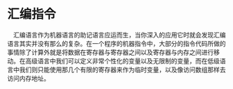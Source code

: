 # 汇编指令

&emsp;汇编语言作为机器语言的助记语言应运而生，当你深入的应用它时就会发现汇编语言其实并没有那么的复杂。在一个程序的机器指令中，大部分的指令代码所做的事情除了计算外就是将数据在寄存器与寄存器之间以及寄存器与内存之间进行移动。在高级语言中我们可以定义非常个性化的变量以及无限制的变量，而在低级语言中我们则只能使用那几个有限的寄存器来作为临时变量，以及像访问数组那样去访问内存地址。


